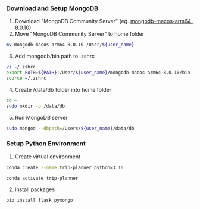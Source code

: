 ### Download and Setup MongoDB
1. Download "MongoDB Community Server" (eg. [mongodb-macos-arm64-8.0.10](https://fastdl.mongodb.org/osx/mongodb-macos-arm64-8.0.10.tgz))
2. Move "MongoDB Community Server" to home folder
```bash
mv mongodb-macos-arm64-8.0.10 /User/${user_name}
```
3. Add mongodb/bin path to .zshrc
```bash
vi ~/.zshrc
export PATH=${PATH}:/User/${user_name}/mongodb-macos-arm64-8.0.10/bin
source ~/.zshrc
```
4. Create /data/db folder into home folder
```bash
cd ~
sudo mkdir -p /data/db
```
5. Run MongoDB server
```bash
sudo mongod --dbpath=/Users/${user_name}/data/db
```

### Setup Python Environment
1. Create virtual environment
```bash
conda create --name trip-planner python=3.10
```
```bash
conda activate trip-planner
```
2. install packages

```bash
pip install flask pymongo
```
